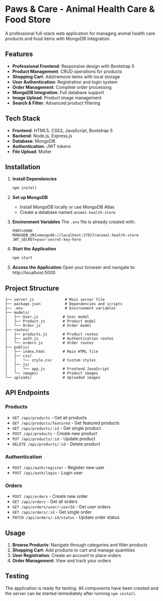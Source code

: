 
# Paws & Care - Animal Health Care & Food Store

A professional full-stack web application for managing animal health care products and food items with MongoDB integration.

## Features

- **Professional Frontend**: Responsive design with Bootstrap 5
- **Product Management**: CRUD operations for products
- **Shopping Cart**: Add/remove items with local storage
- **User Authentication**: Registration and login system
- **Order Management**: Complete order processing
- **MongoDB Integration**: Full database support
- **Image Upload**: Product image management
- **Search & Filter**: Advanced product filtering

## Tech Stack

- **Frontend**: HTML5, CSS3, JavaScript, Bootstrap 5
- **Backend**: Node.js, Express.js
- **Database**: MongoDB
- **Authentication**: JWT tokens
- **File Upload**: Multer

## Installation

1. **Install Dependencies**
   ```bash
   npm install
   ```

2. **Set up MongoDB**
   - Install MongoDB locally or use MongoDB Atlas
   - Create a database named `animal-health-store`

3. **Environment Variables**
   The `.env` file is already created with:
   ```
   PORT=5000
   MONGODB_URI=mongodb://localhost:27017/animal-health-store
   JWT_SECRET=your-secret-key-here
   ```

4. **Start the Application**
   ```bash
   npm start
   ```

5. **Access the Application**
   Open your browser and navigate to: http://localhost:5000

## Project Structure

```
├── server.js              # Main server file
├── package.json           # Dependencies and scripts
├── .env                   # Environment variables
├── models/
│   ├── User.js           # User model
│   ├── Product.js        # Product model
│   └── Order.js          # Order model
├── routes/
│   ├── products.js       # Product routes
│   ├── auth.js           # Authentication routes
│   └── orders.js         # Order routes
├── public/
│   ├── index.html        # Main HTML file
│   ├── css/
│   │   └── style.css     # Custom styles
│   ├── js/
│   │   └── app.js        # Frontend JavaScript
│   └── images/           # Product images
└── uploads/              # Uploaded images
```

## API Endpoints

### Products
- `GET /api/products` - Get all products
- `GET /api/products/featured` - Get featured products
- `GET /api/products/:id` - Get single product
- `POST /api/products` - Create new product
- `PUT /api/products/:id` - Update product
- `DELETE /api/products/:id` - Delete product

### Authentication
- `POST /api/auth/register` - Register new user
- `POST /api/auth/login` - Login user

### Orders
- `POST /api/orders` - Create new order
- `GET /api/orders` - Get all orders
- `GET /api/orders/user/:userId` - Get user orders
- `GET /api/orders/:id` - Get single order
- `PATCH /api/orders/:id/status` - Update order status

## Usage

1. **Browse Products**: Navigate through categories and filter products
2. **Shopping Cart**: Add products to cart and manage quantities
3. **User Registration**: Create an account to place orders
4. **Order Management**: View and track your orders

## Testing

The application is ready for testing. All components have been created and the server can be started immediately after running `npm install`.
